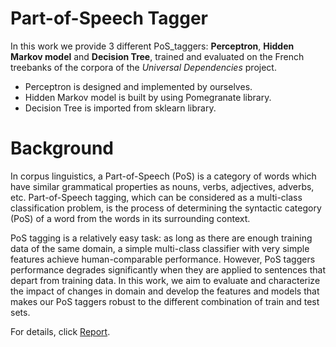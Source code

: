 # Part-of-Speech Tagger

In this work we provide 3 different PoS_taggers: **Perceptron**, **Hidden Markov model** and **Decision Tree**, trained and evaluated on the French treebanks of the corpora of the *Universal Dependencies* project.

- Perceptron is designed and implemented by ourselves.
- Hidden Markov model is built by using Pomegranate library.
- Decision Tree is imported from sklearn library.

# Background

In corpus linguistics, a Part-of-Speech (PoS) is a category of words which have similar grammatical properties as nouns, verbs, adjectives, adverbs, etc. Part-of-Speech tagging, which can be considered as a multi-class classification problem, is the process of determining the syntactic category (PoS) of a word from the words in its surrounding context.

PoS tagging is a relatively easy task: as long as there are enough training data of the same domain, a simple multi-class classifier with very simple features achieve human-comparable performance. However, PoS taggers performance degrades significantly when they are applied to sentences that depart from training data. In this work, we aim to evaluate and characterize the impact of changes in domain and develop the features and models that makes our PoS taggers robust to the different combination of train and test sets.

For details, click [Report](https://github.com/JiangnanH/PoS_Classifier/blob/master/Rapport_de_Projet_final_de_Machine_Learning.pdf).
